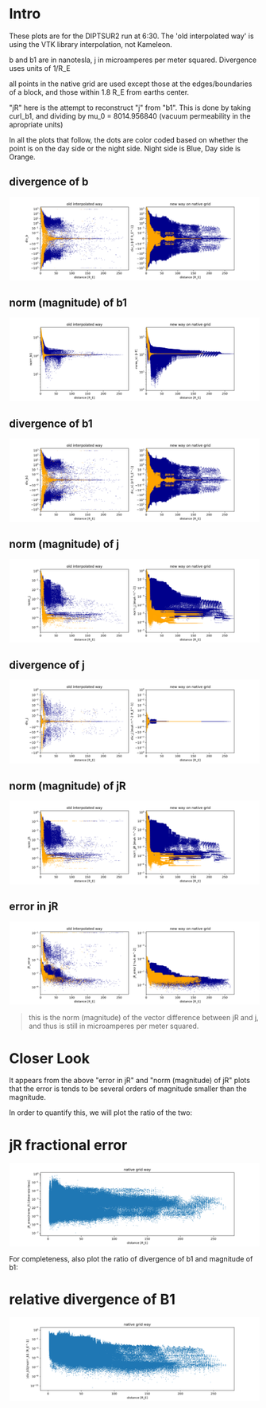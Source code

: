 # Intro

These plots are for the DIPTSUR2 run at 6:30.
The 'old interpolated way' is using the VTK library interpolation, not Kameleon.

b and b1 are in nanotesla, j in microamperes per meter squared. Divergence uses units of 1/R_E

all points in the native grid are used except those at the edges/boundaries of a block,
and those within 1.8 R_E from earths center.

"jR" here is the attempt to reconstruct "j" from "b1". This is done by 
taking curl_b1, and dividing by mu_0 = 8014.956840
(vacuum permeability in the apropriate units)

In all the plots that follow, the dots are color coded based on
whether the point is on the day side or the night side.
Night side is Blue, Day side is Orange.

## divergence of b

![](div_b.png)

## norm (magnitude) of b1

![](norm_b1.png)

## divergence of b1

![](div_b1.png)

## norm (magnitude) of j

![](norm_j.png)

## divergence of j

![](div_j.png)

## norm (magnitude) of jR

![](norm_jR.png)

## error in jR

![](jR_error.png)

> this is the norm (magnitude) of the vector difference between jR and j,
> and thus is still in microamperes per meter squared.

# Closer Look

It appears from the above "error in jR" and "norm (magnitude) of jR" plots
that the error is tends to be several orders of magnitude smaller than the magnitude.

In order to quantify this, we will plot the ratio of the two:

# jR fractional error

![](jR_fractional_error.png)

For completeness, also plot the ratio of divergence of b1 and magnitude of b1:

# relative divergence of B1

![](rel_div_b1.png)



